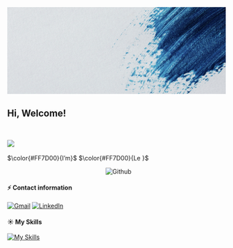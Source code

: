 
<img src="https://github.com/WilliamLele/WilliamLele/blob/main/background.png" alt="Image" style="height: 200px; width: 1100px;">


## Hi, Welcome!
<br>
<p>
    <img src="https://media.giphy.com/media/hvRJCLFzcasrR4ia7z/giphy.gif" width="25">

  $\color{#FF7D00}{I’m}$
  $\color{#FF7D00}{Le }$ 

<img width="55%" align="right" alt="Github" src="https://raw.githubusercontent.com/onimur/.github/master/.resources/git-header.svg" />


  
</p>
<br> 

#### :zap: Contact information
[![Gmail](https://img.shields.io/badge/Gmail-D14836?style=for-the-badge&logo=gmail&logoColor=white)](mailto:lewangjobs@gmail.com)
[![LinkedIn](https://img.shields.io/badge/LinkedIn-0077B5?style=for-the-badge&logo=linkedin&logoColor=white)](https://www.linkedin.com/in/lewangjobs/)     




#### :sunny: My Skills
[![My Skills](https://skills.thijs.gg/icons?i=java,c,py,html,css,r,&theme=light)](https://skills.thijs.gg)





<!---
WilliamLele/WilliamLele is a ✨ special ✨ repository because its `README.md` (this file) appears on your GitHub profile.
You can click the Preview link to take a look at your changes.
--->
